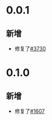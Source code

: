 # 0.0.1
## 新增
- 修复了[#3730](https://github.com/GregTechCEu/GregTech-Modern/issues/3730)
# 0.1.0
## 新增
- 修复了[#1607](https://github.com/GregTechCEu/GregTech-Modern/issues/1607)